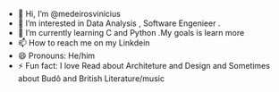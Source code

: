 - 👋 Hi, I’m @medeirosvinicius
- 👀 I’m interested in Data Analysis  , Software Engenieer .
- 🌱 I’m currently learning C and Python .My goals is learn more
- 📫 How to reach me  on my Linkdein
- 😄 Pronouns: He/him
- ⚡ Fun fact: I love Read about Architeture and Design and Sometimes about Budô and British Literature/music
<!---
medeirosvinicius/medeirosvinicius is a ✨ special ✨ repository because its `README.md` (this file) appears on your GitHub profile.
You can click the Preview link to take a look at your changes.
--->
